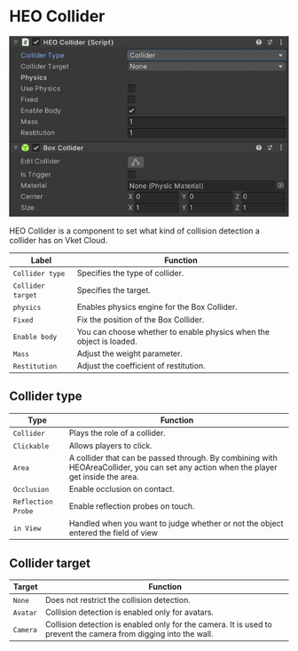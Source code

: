 # HEO Collider
![HEOCollider](img/HEOCollider.jpg)

HEO Collider is a component to set what kind of collision detection a collider has on Vket Cloud.

| Label | Function |
| ---- | ---- |
| `Collider type` | Specifies the type of collider. |
| `Collider target` | Specifies the target. |
| `physics` | Enables physics engine for the Box Collider. |
| `Fixed` | Fix the position of the Box Collider. |
| `Enable body` | You can choose whether to enable physics when the object is loaded. |
| `Mass` | Adjust the weight parameter. |
| `Restitution` | Adjust the coefficient of restitution. |

## Collider type
| Type | Function |
| ---- | ---- |
| `Collider` | Plays the role of a collider. |
| `Clickable` | Allows players to click. |
| `Area` | A collider that can be passed through. By combining with HEOAreaCollider, you can set any action when the player get inside the area. |
| `Occlusion` | Enable occlusion on contact. |
| `Reflection Probe` | Enable reflection probes on touch. |
| `in View` | Handled when you want to judge whether or not the object entered the field of view |


## Collider target
| Target | Function |
| ---- | ---- |
| `None` | Does not restrict the collision detection. |
| `Avatar` | Collision detection is enabled only for avatars. |
| `Camera` | Collision detection is enabled only for the camera. It is used to prevent the camera from digging into the wall. |